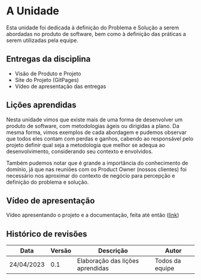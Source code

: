 # A Unidade
Esta unidade foi dedicada à definição do Problema e Solução a serem abordadas no produto de software, bem como à definição das práticas a serem utilizadas pela equipe.

## Entregas da disciplina
- Visão de Produto e Projeto
- Site do Projeto (GitPages)
- Vídeo de apresentação das entregas

## Lições aprendidas
Nesta unidade vimos que existe mais de uma forma de desenvolver um produto de software, com metodologias ágeis ou dirigidas a plano. Da mesma forma, vimos exemplos de cada abordagem e pudemos observar que todos eles contam com perdas e ganhos, cabendo ao responsável pelo projeto definir qual seja a metodologia que melhor se adequa ao desenvolvimento, considerando seu contexto e envolvidos.

Também pudemos notar que é grande a importância do conhecimento de domínio, já que nas reuniões com os Product Owner (nossos clientes) foi necessário nos aproximar do contexto de negócio para percepção e definição do problema e solução.

## Vídeo de apresentação

Vídeo apresentando o projeto e a documentação, feita até então ([link](https://youtu.be/pZeOAVnDelc))

## Histórico de revisões
| Data | Versão | Descrição | Autor |
|---|---|---|---|
| 24/04/2023 | 0.1 | Elaboração das lições aprendidas | Todos da equipe